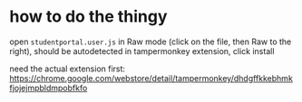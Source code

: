 # how to do the thingy

open `studentportal.user.js` in Raw mode (click on the file, then Raw to the right), should be autodetected in tampermonkey extension, click install

need the actual extension first: https://chrome.google.com/webstore/detail/tampermonkey/dhdgffkkebhmkfjojejmpbldmpobfkfo
